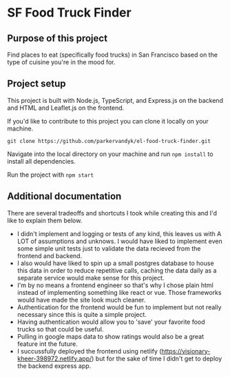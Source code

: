 # SF Food Truck Finder

## Purpose of this project

Find places to eat (specifically food trucks) in San Francisco based on the type of cuisine you're in the mood for.

## Project setup

This project is built with Node.js, TypeScript, and Express.js on the backend and HTML and Leaflet.js on the frontend.

If you'd like to contribute to this project you can clone it locally on your machine.

`git clone https://github.com/parkervandyk/el-food-truck-finder.git`

Navigate into the local directory on your machine and run `npm install` to install all dependencies.

Run the project with `npm start`

## Additional documentation

There are several tradeoffs and shortcuts I took while creating this and I'd like to explain them below.

- I didn't implement and logging or tests of any kind, this leaves us with A LOT of assumptions and unknows. I would have liked to implement even some simple unit tests just to validate the data recieved from the frontend and backend.
- I also would have liked to spin up a small postgres database to house this data in order to reduce repetitive calls, caching the data daily as a separate service would make sense for this project.
- I'm by no means a frontend engineer so that's why I chose plain html instead of implementing something like react or vue. Those frameworks would have made the site look much cleaner.
- Authentication for the frontend would be fun to implement but not really necessary since this is quite a simple project.
- Having authentication would allow you to 'save' your favorite food trucks so that could be useful.
- Pulling in google maps data to show ratings would also be a great feature int the future.
- I succussfully deployed the frontend using netlify (<https://visionary-kheer-398972.netlify.app/>) but for the sake of time I didn't get to deploy the backend express app.
